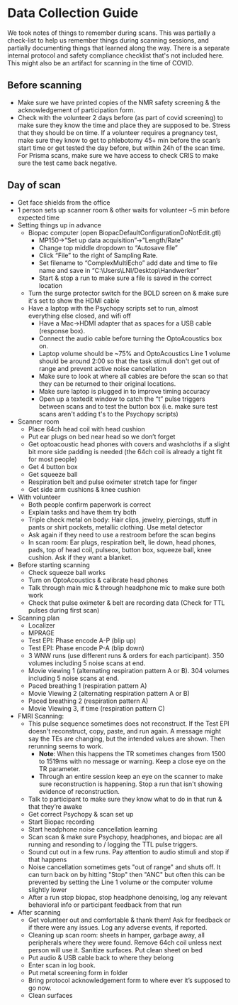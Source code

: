 # Data Collection Guide

We took notes of things to remember during scans. This was partially a check-list to help us remember things during scanning sessions, and partially documenting things that learned along the way. There is a separate internal protocol and safety compliance checklist that's not included here. This might also be an artifact for scanning in the time of COVID.

## Before scanning

- Make sure we have printed copies of the NMR safety screening & the acknowledgement of participation form.
- Check with the volunteer 2 days before (as part of covid screening) to make sure they know the time and place they are supposed to be. Stress that they should be on time.
If a volunteer requires a pregnancy test, make sure they know to get to phlebotomy 45+ min before the scan’s start time or get tested the day before, but within 24h of the scan time. For Prisma scans, make sure we have access to check CRIS to make sure the test came back negative.

## Day of scan

- Get face shields from the office
- 1 person sets up scanner room & other waits for volunteer ~5 min before expected time
- Setting things up in advance
  - Biopac computer (open BiopacDefaultConfigurationDoNotEdit.gtl)
    - MP150->”Set up data acquisition”->”Length/Rate”
    - Change top middle dropdown to “Autosave file”
    - Click “File” to the right of Sampling Rate.
    - Set filename to “ComplexMultiEcho” add date and time to file name and save in “C:\Users\LNI/Desktop\Handwerker”
    - Start & stop a run to make sure a file is saved in the correct location
  - Turn the surge protector switch for the BOLD screen on & make sure it's set to show the HDMI cable
  - Have a laptop with the Psychopy scripts set to run, almost everything else closed, and wifi off
    - Have a Mac->HDMI adapter that as spaces for a USB cable (response box).
    - Connect the audio cable before turning the OptoAcoustics box on.
    - Laptop volume should be ~75% and OptoAcoustics Line 1 volume should be around 2:00 so that the task stimuli don't get out of range and prevent active noise cancellation
    - Make sure to look at where all cables are before the scan so that they can be returned to their original locations.
    - Make sure laptop is plugged in to improve timing accuracy
    - Open up a textedit window to catch the “t” pulse triggers between scans and to test the button box (i.e. make sure test scans aren't adding t's to the Psychopy scripts)
- Scanner room
  - Place 64ch head coil with head cushion
  - Put ear plugs on bed near head so we don’t forget
  - Get optoacoustic head phones with covers and washcloths if a slight bit more side padding is needed (the 64ch coil is already a tight fit for most people)
  - Get 4 button box
  - Get squeeze ball
  - Respiration belt and pulse oximeter stretch tape for finger
  - Get side arm cushions & knee cushion
- With volunteer
  - Both people confirm paperwork is correct
  - Explain tasks and have them try both
  - Triple check metal on body: Hair clips, jewelry, piercings, stuff in pants or shirt pockets, metallic clothing. Use metal detector
  - Ask again if they need to use a restroom before the scan begins
  - In scan room: Ear plugs, respiration belt, lie down, head phones, pads, top of head coil, pulseox, button box, squeeze ball, knee cushion. Ask if they want a blanket.
- Before starting scanning
  - Check squeeze ball works
  - Turn on OptoAcoustics & calibrate head phones
  - Talk through main mic & through headphone mic to make sure both work
  - Check that pulse oximeter & belt are recording data (Check for TTL pulses during first scan)
- Scanning plan
  - Localizer
  - MPRAGE
  - Test EPI: Phase encode A-P (blip up)
  - Test EPI: Phase encode P-A (blip down)
  - 3 WNW runs (use different runs & orders for each participant). 350 volumes including 5 noise scans at end.
  - Movie viewing 1 (alternating respiration pattern A or B). 304 volumes including 5 noise scans at end.
  - Paced breathing 1 (respiration pattern A)
  - Movie Viewing 2 (alternating respiration pattern A or B)
  - Paced breathing 2 (respiration pattern A)
  - Movie Viewing 3, if time (respiration pattern C)
- FMRI Scanning:
  - This pulse sequence sometimes does not reconstruct. If the Test EPI doesn't reconstruct, copy, paste, and run again. A message might say the TEs are changing, but the intended values are shown. Then rerunning seems to work.
    - **Note**: When this happens the TR sometimes changes from 1500 to 1519ms with no message or warning. Keep a close eye on the TR parameter.
    - Through an entire session keep an eye on the scanner to make sure reconstruction is happening. Stop a run that isn't showing evidence of reconstruction.
  - Talk to participant to make sure they know what to do in that run & that they’re awake
  - Get correct Psychopy & scan set up
  - Start Biopac recording
  - Start headphone noise cancellation learning
  - Scan scan & make sure Psychopy, headphones, and biopac are all running and resonding to / logging the TTL pulse triggers.
  - Sound cut out in a few runs. Pay attention to audio stimuli and stop if that happens
  - Noise cancellation sometimes gets "out of range" and shuts off. It can turn back on by hitting "Stop" then "ANC" but often this can be prevented by setting the Line 1 volume or the computer volume slightly lower
  - After a run stop biopac, stop headphone denoising, log any relevant behavioral info or participant feedback from that run
- After scanning
  - Get volunteer out and comfortable & thank them! Ask for feedback or if there were any issues. Log any adverse events, if reported.
  - Cleaning up scan room: sheets in hamper, garbage away, all peripherals where they were found. Remove 64ch coil unless next person will use it. Sanitize surfaces. Put clean sheet on bed
  - Put audio & USB cable back to where they belong
  - Enter scan in log book.
  - Put metal screening form in folder
  - Bring protocol acknowledgement form to where ever it’s supposed to go now.
  - Clean surfaces
